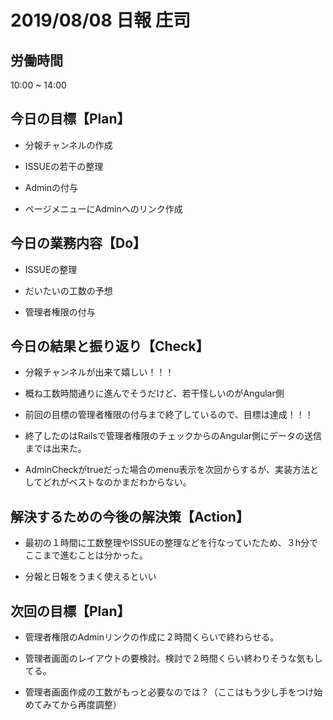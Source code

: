 # 2019/08/08 日報 庄司

## 労働時間

10:00 ~ 14:00

## 今日の目標【Plan】

- 分報チャンネルの作成

- ISSUEの若干の整理

- Adminの付与

- ページメニューにAdminへのリンク作成

## 今日の業務内容【Do】

- ISSUEの整理

- だいたいの工数の予想

- 管理者権限の付与

## 今日の結果と振り返り【Check】

- 分報チャンネルが出来て嬉しい！！！

- 概ね工数時間通りに進んでそうだけど、若干怪しいのがAngular側

- 前回の目標の管理者権限の付与まで終了しているので、目標は達成！！！

- 終了したのはRailsで管理者権限のチェックからのAngular側にデータの送信までは出来た。

- AdminCheckがtrueだった場合のmenu表示を次回からするが、実装方法としてどれがベストなのかまだわからない。

## 解決するための今後の解決策【Action】

- 最初の１時間に工数整理やISSUEの整理などを行なっていたため、３h分でここまで進むことは分かった。

- 分報と日報をうまく使えるといい

## 次回の目標【Plan】

- 管理者権限のAdminリンクの作成に２時間くらいで終わらせる。

- 管理者画面のレイアウトの要検討。検討で２時間くらい終わりそうな気もしてる。

- 管理者画面作成の工数がもっと必要なのでは？（ここはもう少し手をつけ始めてみてから再度調整）
